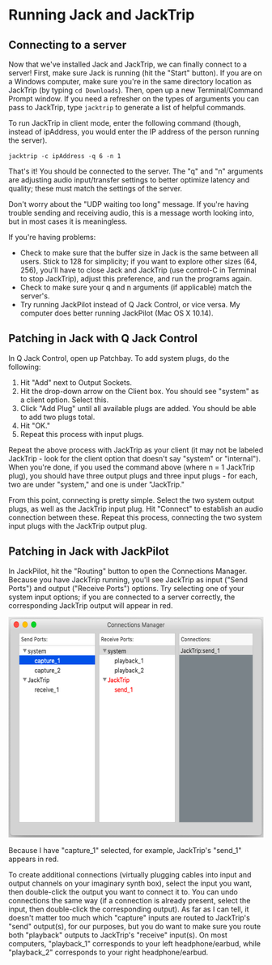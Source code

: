 # Running Jack and JackTrip
## Connecting to a server

Now that we've installed Jack and JackTrip, we can finally connect to a server! First, make sure Jack is running (hit the "Start" button). If you are on a Windows computer, make sure you're in the same directory location as JackTrip (by typing `cd Downloads`). Then, open up a new Terminal/Command Prompt window. If you need a refresher on the types of arguments you can pass to JackTrip, type `jacktrip` to generate a list of helpful commands.

To run JackTrip in client mode, enter the following command (though, instead of ipAddress, you would enter the IP address of the person running the server).
```
jacktrip -c ipAddress -q 6 -n 1
```
That's it! You should be connected to the server. The "q" and "n" arguments are adjusting audio input/transfer settings to better optimize latency and quality; these must match the settings of the server.

Don't worry about the "UDP waiting too long" message. If you're having trouble sending and receiving audio, this is a message worth looking into, but in most cases it is meaningless.

If you're having problems:
- Check to make sure that the buffer size in Jack is the same between all users. Stick to 128 for simplicity; if you want to explore other sizes (64, 256), you'll have to close Jack and JackTrip (use control-C in Terminal to stop JackTrip), adjust this preference, and run the programs again.
- Check to make sure your q and n arguments (if applicable) match the server's.
- Try running JackPilot instead of Q Jack Control, or vice versa. My computer does better running JackPilot (Mac OS X 10.14).


## Patching in Jack with Q Jack Control

In Q Jack Control, open up Patchbay. To add system plugs, do the following:
1. Hit "Add" next to Output Sockets.
2. Hit the drop-down arrow on the Client box. You should see "system" as a client option. Select this.
3. Click "Add Plug" until all available plugs are added. You should be able to add two plugs total.
4. Hit "OK."
5. Repeat this process with input plugs.

Repeat the above process with JackTrip as your client (it may not be labeled JackTrip - look for the client option that doesn't say "system" or "internal"). When you're done, if you used the command above (where n = 1 JackTrip plug), you should have three output plugs and three input plugs - for each, two are under "system," and one is under "JackTrip."

From this point, connecting is pretty simple. Select the two system output plugs, as well as the JackTrip input plug. Hit "Connect" to establish an audio connection between these. Repeat this process, connecting the two system input plugs with the JackTrip output plug.


## Patching in Jack with JackPilot

In JackPilot, hit the "Routing" button to open the Connections Manager. Because you have JackTrip running, you'll see JackTrip as input ("Send Ports") and output ("Receive Ports") options. Try selecting one of your system input options; if you are connected to a server correctly, the corresponding JackTrip output will appear in red.

<p align="center">
  <img width="587" height="435" src="https://github.com/lucylangenb/jacktrip/blob/master/screencaps/jackpilot_connectionswhilerunning.png?raw=true">
</p>

Because I have "capture_1" selected, for example, JackTrip's "send_1" appears in red. 

To create additional connections (virtually plugging cables into input and output channels on your imaginary synth box), select the input you want, then double-click the output you want to connect it to. You can undo connections the same way (if a connection is already present, select the input, then double-click the corresponding output). As far as I can tell, it doesn't matter too much which "capture" inputs are routed to JackTrip's "send" output(s), for our purposes, but you do want to make sure you route both "playback" outputs to JackTrip's "receive" input(s). On most computers, "playback_1" corresponds to your left headphone/earbud, while "playback_2" corresponds to your right headphone/earbud. 
